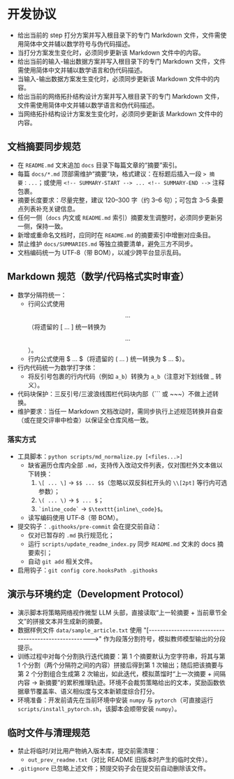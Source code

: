 ﻿# 开发协议

- 给出当前的 step 打分方案并写入根目录下的专门 Markdown 文件，文件需使用简体中文并辅以数学符号与伪代码描述。
- 当打分方案发生变化时，必须同步更新该 Markdown 文件中的内容。
- 给出当前的输入-输出数据方案并写入根目录下的专门 Markdown 文件，文件需使用简体中文并辅以数学语言和伪代码描述。
- 当输入-输出数据方案发生变化时，必须同步更新该 Markdown 文件中的内容。
- 给出当前的网络拓扑结构设计方案并写入根目录下的专门 Markdown 文件，文件需使用简体中文并辅以数学语言和伪代码描述。
- 当网络拓扑结构设计方案发生变化时，必须同步更新该 Markdown 文件中的内容。

## 文档摘要同步规范

- 在 `README.md` 文末追加 `docs` 目录下每篇文章的“摘要”索引。
- 每篇 `docs/*.md` 顶部需维护“摘要”块，格式建议：在标题后插入一段 `> 摘要：...`；或使用 `<!-- SUMMARY-START --> ... <!-- SUMMARY-END -->` 注释包裹。
- 摘要长度要求：尽量完整，建议 120–300 字（约 3–6 句）；可包含 3–5 条要点列表补充关键信息。
- 任何一侧（`docs` 内文或 `README.md` 索引）摘要发生调整时，必须同步更新另一侧，保持一致。
- 新增或重命名文档时，应同时在 `README.md` 的摘要索引中增删对应条目。
- 禁止维护 `docs/SUMMARIES.md` 等独立摘要清单，避免三方不同步。
- 文档编码统一为 UTF‑8（带 BOM），以减少跨平台显示乱码。

## Markdown 规范（数学/代码格式实时审查）

- 数学分隔符统一：
  - 行间公式使用 $$ … $$（将遗留的 \[ … \] 统一转换为 $$ … $$）。
  - 行内公式使用 $ … $（将遗留的 \( … \) 统一转换为 $ … $）。
- 行内代码统一为数学打字体：
  - 将反引号包裹的行内代码（例如 `a_b`）转换为 $\texttt{a\_b}$（注意对下划线做 \_ 转义）。
- 代码块保护：三反引号/三波浪线围栏代码块内部（``` 或 ~~~）不做上述转换。
- 维护要求：当任一 Markdown 文档改动时，需同步执行上述规范转换并自查（或在提交评审中检查）以保证全仓库风格一致。

### 落实方式

- 工具脚本：`python scripts/md_normalize.py [<files...>]`
  - 缺省遍历仓库内全部 `.md`，支持传入改动文件列表，仅对围栏外文本做以下转换：
    1) `\[ ... \]` → `$$ ... $$`（忽略以双反斜杠开头的 `\\[2pt]` 等行内可选参数）；
    2) `\( ... \)` → `$ ... $`；
    3) `` `inline_code` `` → `$\texttt{inline\_code}$`。
  - 读写编码使用 UTF‑8（带 BOM）。
- 提交钩子：`.githooks/pre-commit` 会在提交前自动：
  - 仅对已暂存的 `.md` 执行规范化；
  - 运行 `scripts/update_readme_index.py` 同步 `README.md` 文末的 docs 摘要索引；
  - 自动 `git add` 相关文件。
- 启用钩子：`git config core.hooksPath .githooks`

## 演示与环境约定（Development Protocol）

- 演示脚本将策略网络视作微型 LLM 头部，直接读取“上一轮摘要 + 当前章节全文”的拼接文本并生成新的摘要。
- 数据样例文件 `data/sample_article.txt` 使用 "[----------------------------------------------------->" 作为段落分割符号，模拟教师模型输出的分段提示。
- 训练过程中对每个分割执行迭代摘要：第 1 个摘要默认为空字符串，将其与第 1 个分割（两个分隔符之间的内容）拼接后得到第 1 次输出；随后把该摘要与第 2 个分割组合生成第 2 次输出，如此迭代，模拟蒸馏时“上一次摘要 + 间隔内容 → 新摘要”的累积推理轨迹。环境不会裁剪策略给出的文本，奖励函数依据章节覆盖率、语义相似度与文本新颖度综合打分。
- 环境准备：开发前请先在当前环境中安装 `numpy` 与 `pytorch`（可直接运行 `scripts/install_pytorch.sh`，该脚本会顺带安装 `numpy`）。

## 临时文件与清理规范

- 禁止将临时/对比用产物纳入版本库，提交前需清理：
  - `out_prev_readme.txt`（对比 README 旧版本时产生的临时文件）。
- `.gitignore` 已忽略上述文件；预提交钩子会在提交前自动删除该文件。

